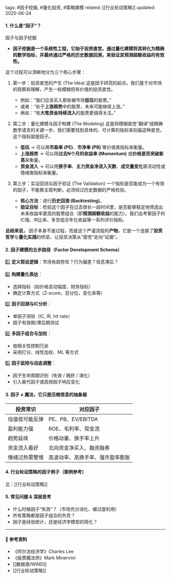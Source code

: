 
tags: #因子挖掘, #量化投资, #策略建模
related: [[行业轮动策略]]
updated: 2025-06-24


#### 1. 什么是“因子”？

因子与因子挖掘
- **因子挖掘是一个系统性工程，它始于投资直觉，通过量化建模将其转化为精确的数学指标，并最终通过严格的历史数据回测，来验证其预测超额收益的有效性。**

这个过程可以清晰地分为三个核心步骤：
1. 第一步：投资直觉的产生 (The Idea)
	这是因子研究的起点。我们基于对市场的观察和理解，产生一些模糊但有价值的投资直觉。
    - 例如：“我们应该买入那些被市场**低估**的股票。”
    - 或者：“处于**上涨趋势**中的股票，未来可能继续上涨。”
    - 再如：“有**大笔资金持续流入**的股票更值得关注。”

2. 第二步：量化建模与因子构建 (The Modeling)
    这是将模糊直觉“翻译”成精确数学语言的关键一步。我们需要找到具体的、可计算的指标来刻画这种直觉，这个指标就是因子。
    - **低估** -> 可以用**市盈率 (PE)**、**市净率 (PB)** 等价值类指标来衡量。
    - **上涨趋势** -> 可以用**过去N个月的收益率 (Momentum)** 或**价格是否突破新高**来衡量。
    - **资金流入** -> 可以用**换手率**、**主力资金净流入天数**、**成交量变化**等流动性或情绪类指标来衡量。

3. 第三步：实证回测与因子验证 (The Validation)
    一个指标是否能成为一个有效的因子，不能靠主观判断，必须经过历史数据的严格检验。
    - **核心方法**：进行**历史回测 (Backtesting)**。
    - **验证目标**：检验这个因子在过去很长一段时间里，是否能够稳定地筛选出未来收益率更高的股票组合（即**预测超额收益**的能力）。我们会考察因子的IC值、IR比率、多空组合年化收益等一系列评价指标。

**总结来说，** 因子本身不是过程，而是这个严谨流程的**产物**。它是一个连接了**投资哲学**与**量化实践**的桥梁，让投资决策从“感觉”走向“证据”。

#### 2. 因子建模的五步路径（Factor Development Schema）

1️⃣ **定义假设逻辑**：市场有趋势性？行为偏差？信息滞后？

2️⃣ **构建量化表达**：
- 选择指标（如价格变动幅度、财务指标）
- 确定计算方式（Z-score，百分位，变化率等）

3️⃣ **因子回测与IC分析**：
- 单因子测验（IC, IR, hit rate）
- 因子有效期/滞后期测试

4️⃣ **多因子组合与加权**：
- 按相关性控制冗余
- 采用打分、线性加权、ML 等方式

5️⃣ **因子监控与动态调整**：
- 因子生命周期识别（失效 / 拥挤 / 演化）
- 引入替代因子或高频因子响应变化

#### 3. 因子 ≠ 魔法，它只是压缩信息的抽象器

| 投资常识 | 对应因子 |
|----------|----------|
| 估值低可能反弹 | PE、PB、EV/EBITDA |
| 盈利能力强 | ROE、毛利率、现金流 |
| 趋势延续 | 价格动量、换手率上升 |
| 资金流入看好 | 北向资金净买入、融资融券 |
| 情绪过热需警惕 | 高波动率、高换手率、强市盈率膨胀 |

#### 4. 行业轮动策略的因子例子（案例参考）

见：[[行业轮动策略]]

#### 5. 常见问题 & 深层思考

- 什么时候因子“失效”？（市场充分消化、被过度利用）
- 所有策略都是因子组合的外壳？
- 因子是经验统计，还是经济学模型的简化？

---

#### 📌 参考资料

- 《阿尔法经济学》Charles Lee
- 《股票魔法师》Mark Minervini
- [[数据源/WIND]]
- [[行业轮动策略]]
